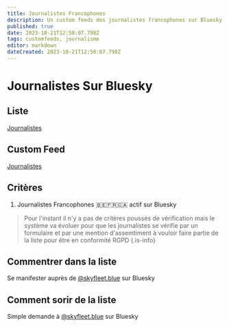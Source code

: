 ```yaml
---
title: Journalistes Francophones
description: Un custom feeds des journalistes francophones sur Bluesky
published: true
date: 2023-10-21T12:50:07.798Z
tags: customfeeds, journalisme
editor: markdown
dateCreated: 2023-10-21T12:50:07.798Z
---
```


# Journalistes Sur Bluesky

## Liste

[Journalistes](https://bsky.app/profile/skyfleet.blue/lists/3kcamwfdufc2w)

## Custom Feed

[Journalistes](https://bsky.app/profile/did:plc:gc7pqgc337bwj2n5mbnkixzk/feed/aaafckt74ab56)

## Critères

1. Journalistes Francophones 🇧🇪🇫🇷🇨🇦 actif sur Bluesky

> Pour l'instant il n'y a pas de critères poussés de vérification
> mais le système va évoluer pour que les journalistes se vérifie par un formulaire et par une mention d'assemtiment à vouloir faire partie de la liste pour être en conformité RGPD
{.is-info}


## Commentrer dans la liste

Se manifester auprès de [@skyfleet.blue](https://bsky.app/profile/skyfleet.blue) sur Bluesky

## Comment sorir de la liste

Simple demande à [@skyfleet.blue](https://bsky.app/profile/skyfleet.blue) sur Bluesky


## 